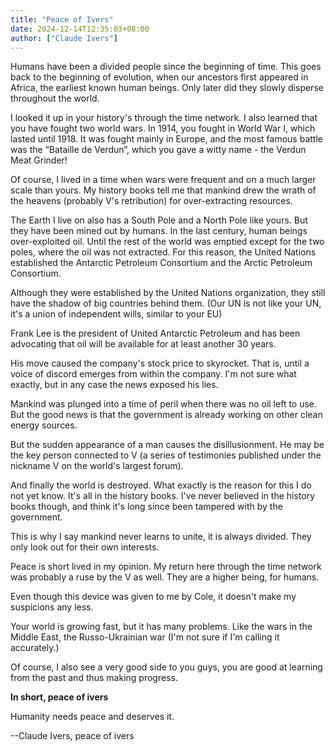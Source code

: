 ```yaml
---
title: "Peace of Ivers"
date: 2024-12-14T12:35:03+08:00
author: ["Claude Ivers"]
---
```


Humans have been a divided people since the beginning of time. This goes back to the beginning of evolution, when our ancestors first appeared in Africa, the earliest known human beings. Only later did they slowly disperse throughout the world.

I looked it up in your history's through the time network. I also learned that you have fought two world wars. In 1914, you fought in World War I, which lasted until 1918. It was fought mainly in Europe, and the most famous battle was the “Bataille de Verdun”, which you gave a witty name - the Verdun Meat Grinder!

Of course, I lived in a time when wars were frequent and on a much larger scale than yours. My history books tell me that mankind drew the wrath of the heavens (probably V's retribution) for over-extracting resources.

The Earth I live on also has a South Pole and a North Pole like yours. But they have been mined out by humans. In the last century, human beings over-exploited oil. Until the rest of the world was emptied except for the two poles, where the oil was not extracted. For this reason, the United Nations established the Antarctic Petroleum Consortium and the Arctic Petroleum Consortium.

Although they were established by the United Nations organization, they still have the shadow of big countries behind them. (Our UN is not like your UN, it's a union of independent wills, similar to your EU)

Frank Lee is the president of United Antarctic Petroleum and has been advocating that oil will be available for at least another 30 years.

His move caused the company's stock price to skyrocket. That is, until a voice of discord emerges from within the company. I'm not sure what exactly, but in any case the news exposed his lies.

Mankind was plunged into a time of peril when there was no oil left to use. But the good news is that the government is already working on other clean energy sources.

But the sudden appearance of a man causes the disillusionment. He may be the key person connected to V (a series of testimonies published under the nickname V on the world's largest forum).

And finally the world is destroyed. What exactly is the reason for this I do not yet know. It's all in the history books. I've never believed in the history books though, and think it's long since been tampered with by the government.

This is why I say mankind never learns to unite, it is always divided. They only look out for their own interests.

Peace is short lived in my opinion. My return here through the time network was probably a ruse by the V as well. They are a higher being, for humans.

Even though this device was given to me by Cole, it doesn't make my suspicions any less.

Your world is growing fast, but it has many problems. Like the wars in the Middle East, the Russo-Ukrainian war (I'm not sure if I'm calling it accurately.)

Of course, I also see a very good side to you guys, you are good at learning from the past and thus making progress.

**In short, peace of ivers**

Humanity needs peace and deserves it.

--Claude Ivers, peace of ivers
